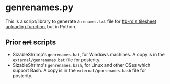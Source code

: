 # genrenames.py

This is a script/library to generate a `renames.txt` file for [ftb-rs's tilesheet uploading function](https://github.com/FTB-Gamepedia/ftb-rs/), but in Python.

## Prior ~~art~~ scripts

- SizableShrimp's `genrenames.bat`, for Windows machines. A copy is in the `external/genrenames.bat` file for posterity.
- SizableShrimp's `genrenames.bash`, for Linux and other OSes which support Bash. A copy is in the `external/genrenames.bash` file for posterity.
